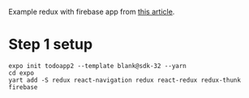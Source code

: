 Example redux with firebase app from [this article](https://itnext.io/simple-firebase-redux-integration-in-react-native-32f848deff3a).

# Step 1 setup
```
expo init todoapp2 --template blank@sdk-32 --yarn
cd expo
yart add -S redux react-navigation redux react-redux redux-thunk firebase
```
